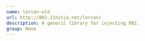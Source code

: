 ```yaml
---
name: lorcon-old
url: http://802.11ninja.net/lorcon/
description: A generic library for injecting 802.
group: None
---
```


